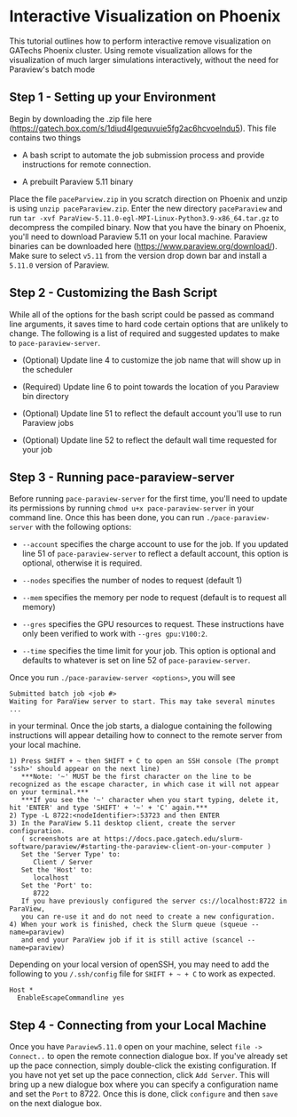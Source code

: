 # Interactive Visualization on Phoenix
This tutorial outlines how to perform interactive remove visualization on GATechs Phoenix cluster.
Using remote visualization allows for the visualization of much larger simulations interactively, without the need for Paraview's batch mode

## Step 1 - Setting up your Environment
Begin by downloading the .zip file here (https://gatech.box.com/s/1diud4lgequvuie5fg2ac6hcvoelndu5).
This file contains two things

- A bash script to automate the job submission process and provide instructions for remote connection.

- A prebuilt Paraview 5.11 binary

Place the file `paceParview.zip` in you scratch direction on Phoenix and unzip is using `unzip paceParaview.zip`.
Enter the new directory `paceParaview` and run `tar -xvf ParaView-5.11.0-egl-MPI-Linux-Python3.9-x86_64.tar.gz` to decompress the compiled binary.
Now that you have the binary on Phoenix, you'll need to download Paraview 5.11 on your local machine.
Paraview binaries can be downloaded here (https://www.paraview.org/download/).
Make sure to select `v5.11` from the version drop down bar and install a `5.11.0` version of Paraview.

## Step 2 - Customizing the Bash Script
While all of the options for the bash script could be passed as command line arguments, it saves time to hard code certain options that are unlikely to change.
The following is a list of required and suggested updates to make to `pace-paraview-server`.

- (Optional) Update line 4 to customize the job name that will show up in the scheduler

- (Required) Update line 6 to point towards the location of you Paraview bin directory

- (Optional) Update line 51 to reflect the default account you'll use to run Paraview jobs

- (Optional) Update line 52 to reflect the default wall time requested for your job

## Step 3 - Running pace-paraview-server
Before running `pace-paraview-server` for the first time, you'll need to update its permissions by running `chmod u+x pace-paraview-server` in your command line.
Once this has been done, you can run `./pace-paraview-server` with the following options:

- `--account` specifies the charge account to use for the job.
If you updated line 51 of `pace-paraview-server` to reflect a default account, this option is optional, otherwise it is required.

- `--nodes` specifies the number of nodes to request (default 1)

- `--mem` specifies the memory per node to request (default is to request all memory)

- `--gres` specifies the GPU resources to request. 
These instructions have only been verified to work with `--gres gpu:V100:2`.

- `--time` specifies the time limit for your job.
This option is optional and defaults to whatever is set on line 52 of `pace-paraview-server`.

Once you run `./pace-paraview-server <options>`, you will see

```
Submitted batch job <job #>
Waiting for ParaView server to start. This may take several minutes  ...
```

in your terminal.
Once the job starts, a dialogue containing the following instructions will appear detailing how to connect to the remote server from your local machine.

```
1) Press SHIFT + ~ then SHIFT + C to open an SSH console (The prompt 'ssh>' should appear on the next line)
   ***Note: '~' MUST be the first character on the line to be recognized as the escape character, in which case it will not appear on your terminal.***
   ***If you see the '~' character when you start typing, delete it, hit 'ENTER' and type 'SHIFT' + '~' + 'C' again.***
2) Type -L 8722:<nodeIdentifier>:53723 and then ENTER
3) In the ParaView 5.11 desktop client, create the server configuration.  
   ( screenshots are at https://docs.pace.gatech.edu/slurm-software/paraview/#starting-the-paraview-client-on-your-computer )
   Set the 'Server Type' to:
      Client / Server
   Set the 'Host' to:
      localhost
   Set the 'Port' to:
      8722
   If you have previously configured the server cs://localhost:8722 in ParaView, 
   you can re-use it and do not need to create a new configuration.  
4) When your work is finished, check the Slurm queue (squeue --name=paraview) 
   and end your ParaView job if it is still active (scancel --name=paraview)
```

Depending on your local version of openSSH, you may need to add the following to you `/.ssh/config` file for `SHIFT + ~ + C` to work as expected.

```
Host *
  EnableEscapeCommandline yes
```

## Step 4 - Connecting from your Local Machine
Once you have `Paraview5.11.0` open on your machine, select `file -> Connect..` to open the remote connection dialogue box.
If you've already set up the pace connection, simply double-click the existing configuration.
If you have not yet set up the pace connection, click `Add Server`. 
This will bring up a new dialogue box where you can specify a configuration name and set the `Port` to 8722.
Once this is done, click `configure` and then `save` on the next dialogue box.
